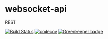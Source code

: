 # websocket-api
REST

[![Build Status](https://travis-ci.org/furystack/websocket-api.svg?branch=master)](https://travis-ci.org/furystack/websocket-api)
[![codecov](https://codecov.io/gh/furystack/websocket-api/branch/master/graph/badge.svg)](https://codecov.io/gh/furystack/websocket-api) [![Greenkeeper badge](https://badges.greenkeeper.io/furystack/websocket-api.svg)](https://greenkeeper.io/)
